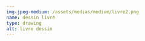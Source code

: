 ```yaml
---
img-jpeg-medium: /assets/medias/medium/livre2.png
name: dessin livre
type: drawing
alt: livre dessin
---
```

